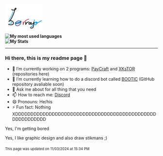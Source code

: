 <div style="display: flex; flex-direction: column; font-weight: bolder;">
<picture> <img height="25%" width="25%" src= "https://github.com/b0rrajo/b0rrajo/blob/main/IMG_0128.JPG"> </picture>
<picture> <img width=270 title="My most used languages" src="https://github-readme-stats.vercel.app/api/top-langs?username=b0rrajo&layout=compact&langs_count=8&card_width=320&theme=catppuccin_mocha&"></picture>
<picture> <img width=312,3 title="My Stats" src="https://github-readme-stats.vercel.app/api?username=b0rrajo&show_icons=true&theme=catppuccin_mocha&card_width=320&"/></picture>
</div>

---

### Hi there, this is my readme page 👋
- 🔭 I’m currently working on 2 programs: [PayCraft](https://github.com/b0rrajo/PayCraft-Systems) and [XKsTOR](https://github.com/b0rrajo/XKsTOR) (repositories here)
- 🌱 I’m currently learning how to do a discord bot called [BOOTIC](https://github.com/b0rrajo/BOTTIC) (GitHub repository avaliable soon)
- 💬 Ask me about for all thing that you need
- 📫 How to reach me: [Discord](https://discordapp.com/users/698132997601361970)
- 😄 Pronouns: He/his
- ⚡ Fun fact: Nothing XDDDDDDDDDDDDDDDDDDDDDDDDDDDDDDDDDDDDDDDDDDDDDDDDDDDDDDDDD

Yes, I'm getting bored

Yes, I like graphic design and also draw stikmans ;)

<sub>This page was updated on 11/03/2024 at 15:34 PM</sub>

<!--
**b0rrajo/b0rrajo** is a ✨ _special_ ✨ repository because its `README.md` (this file) appears on your GitHub profile.

Here are some ideas to get you started:

- 🔭 I’m currently working on ...
- 🌱 I’m currently learning ...
- 👯 I’m looking to collaborate on ...
- 🤔 I’m looking for help with ...
- 💬 Ask me about ...
- 📫 How to reach me: ...
- 😄 Pronouns: ...
- ⚡ Fun fact: ...
-->
